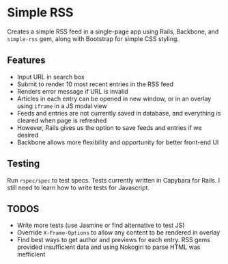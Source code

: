 # Simple RSS

Creates a simple RSS feed in a single-page app using Rails, Backbone, and `simple-rss` gem, along with Bootstrap for simple CSS styling.

## Features

* Input URL in search box
* Submit to render 10 most recent entries in the RSS feed
* Renders error message if URL is invalid
* Articles in each entry can be opened in new window, or in an overlay using `iframe` in a JS modal view
* Feeds and entries are not currently saved in database, and everything is cleared when page is refreshed
* However, Rails gives us the option to save feeds and entries if we desired
* Backbone allows more flexibility and opportunity for better front-end UI

## Testing

Run `rspec/spec` to test specs. Tests currently written in Capybara for Rails. I still need to learn how to write tests for Javascript.

## TODOS

* Write more tests (use Jasmine or find alternative to test JS)
* Override `X-Frame-Options` to allow any content to be rendered in overlay
* Find best ways to get author and previews for each entry. RSS gems provided insufficient data and using Nokogiri to parse HTML was inefficient
